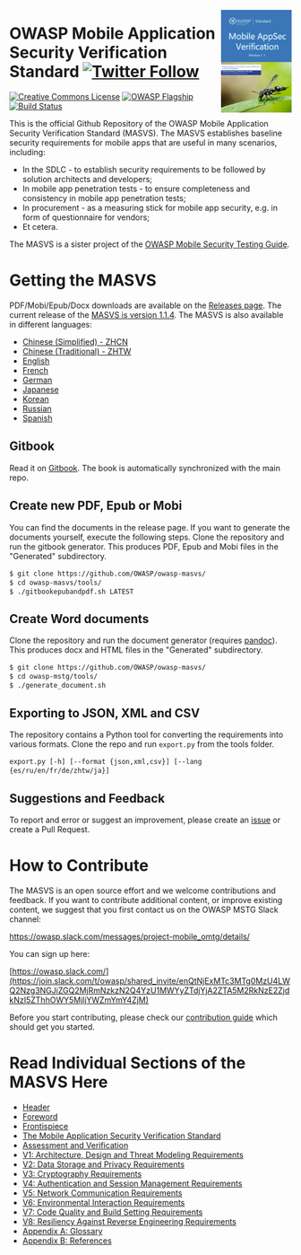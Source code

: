 <a href="https://github.com/OWASP/owasp-masvs/releases/download/1.1/OWASP_Mobile_AppSec_Verification_Standard_v1.1.pdf"><img width="25%" align="right" style="float: right;" src="Document/images/masvs-mini-cover.png"></a>

# OWASP Mobile Application Security Verification Standard [![Twitter Follow](https://img.shields.io/twitter/follow/OWASP_MSTG.svg?style=social&label=Follow)](https://twitter.com/OWASP_MSTG)

[![Creative Commons License](https://licensebuttons.net/l/by-sa/4.0/88x31.png)](https://creativecommons.org/licenses/by-sa/4.0/ "CC BY-SA 4.0")
[![OWASP Flagship](https://img.shields.io/badge/owasp-flagship%20project-48A646.svg)](https://www.owasp.org/index.php/Category:OWASP_Project#tab=Project_Inventory)
[![Build Status](https://travis-ci.com/OWASP/owasp-masvs.svg?branch=master)](https://travis-ci.com/OWASP/owasp-masvs)

This is the official Github Repository of the OWASP Mobile Application Security Verification Standard (MASVS). The MASVS establishes baseline security requirements for mobile apps that are useful in many scenarios, including:

- In the SDLC - to establish security requirements to be followed by solution architects and developers;
- In mobile app penetration tests - to ensure completeness and consistency in mobile app penetration tests;
- In procurement - as a measuring stick for mobile app security, e.g. in form of questionnaire for vendors;
- Et cetera.

The MASVS is a sister project of the [OWASP Mobile Security Testing Guide](https://github.com/OWASP/owasp-mstg "OWASP Mobile Security Testing Guide").

# Getting the MASVS

PDF/Mobi/Epub/Docx downloads are available on the [Releases page](https://github.com/OWASP/owasp-masvs/releases "Releases"). The current release of the [MASVS is version 1.1.4](https://github.com/OWASP/owasp-masvs/releases/tag/1.1.4 "MASVS version 1.1.4"). The MASVS is also available in different languages:

- [Chinese (Simplified) - ZHCN](https://github.com/OWASP/owasp-masvs/tree/master/Document-zhcn "Simplified Chinese (ZHCN)")
- [Chinese (Traditional) - ZHTW](https://github.com/OWASP/owasp-masvs/tree/master/Document-zhtw "Traditional Chinese (ZHTW)")
- [English](https://github.com/OWASP/owasp-masvs/tree/master/Document "English")
- [French](https://github.com/OWASP/owasp-masvs/tree/master/Document-fr "French")
- [German](https://github.com/OWASP/owasp-masvs/tree/master/Document-de "German")
- [Japanese](https://github.com/OWASP/owasp-masvs/tree/master/Document-ja "Japanese")
- [Korean](https://github.com/OWASP/owasp-masvs/tree/master/Document-ko "Korean")
- [Russian](https://github.com/OWASP/owasp-masvs/tree/master/Document-ru "Russian")
- [Spanish](https://github.com/OWASP/owasp-masvs/tree/master/Document-es "Spanish")  

## Gitbook

Read it on [Gitbook](https://mobile-security.gitbook.io/masvs/ "GitBook Mobile AppSec Verification Standard"). The book is automatically synchronized with the main repo.

## Create new PDF, Epub or Mobi

You can find the documents in the release page. If you want to generate the documents yourself, execute the following steps. Clone the repository and run the gitbook generator. This produces PDF, Epub and Mobi files in the "Generated" subdirectory.

```shell
$ git clone https://github.com/OWASP/owasp-masvs/
$ cd owasp-masvs/tools/
$ ./gitbookepubandpdf.sh LATEST
```

## Create Word documents

Clone the repository and run the document generator (requires [pandoc](http://pandoc.org/ "Pandoc")). This produces docx and HTML files in the "Generated" subdirectory.

```shell
$ git clone https://github.com/OWASP/owasp-masvs/
$ cd owasp-mstg/tools/
$ ./generate_document.sh
```

## Exporting to JSON, XML and CSV

The repository contains a Python tool for converting the requirements into various formats. Clone the repo and run `export.py` from the tools folder.

```shell
export.py [-h] [--format {json,xml,csv}] [--lang {es/ru/en/fr/de/zhtw/ja}]
```

## Suggestions and Feedback

To report and error or suggest an improvement, please create an [issue](https://github.com/OWASP/owasp-masvs/issues "Github issues") or create a Pull Request.

# How to Contribute

The MASVS is an open source effort and we welcome contributions and feedback. If you want to contribute additional content, or improve existing content, we suggest that you first contact us on the OWASP MSTG Slack channel:

<https://owasp.slack.com/messages/project-mobile_omtg/details/>

You can sign up here:

[https://owasp.slack.com/](https://join.slack.com/t/owasp/shared_invite/enQtNjExMTc3MTg0MzU4LWQ2Nzg3NGJiZGQ2MjRmNzkzN2Q4YzU1MWYyZTdjYjA2ZTA5M2RkNzE2ZjdkNzI5ZThhOWY5MjljYWZmYmY4ZjM)

Before you start contributing, please check our [contribution guide](https://github.com/OWASP/owasp-masvs/blob/master/CONTRIBUTING.md "Contribution Guide") which should get you started.

# Read Individual Sections of the MASVS Here

- [Header](Document/0x00-Header.md)
- [Foreword](Document/Foreword.md)
- [Frontispiece](Document/0x02-Frontispiece.md)
- [The Mobile Application Security Verification Standard](Document/0x03-Using_the_MASVS.md)
- [Assessment and Verification](Document/0x04-Assessment_and_Certification.md)
- [V1: Architecture, Design and Threat Modeling Requirements](Document/0x06-V1-Architecture_design_and_threat_modelling_requireme.md)
- [V2: Data Storage and Privacy Requirements](Document/0x07-V2-Data_Storage_and_Privacy_requirements.md)
- [V3: Cryptography Requirements](Document/0x08-V3-Cryptography_Verification_Requirements.md)
- [V4: Authentication and Session Management Requirements](Document/0x09-V4-Authentication_and_Session_Management_Requirements.md)
- [V5: Network Communication Requirements](Document/0x10-V5-Network_communication_requirements.md)
- [V6: Environmental Interaction Requirements](Document/0x11-V6-Interaction_with_the_environment.md)
- [V7: Code Quality and Build Setting Requirements](Document/0x12-V7-Code_quality_and_build_setting_requirements.md)
- [V8: Resiliency Against Reverse Engineering Requirements](Document/0x15-V8-Resiliency_Against_Reverse_Engineering_Requirements.md)
- [Appendix A: Glossary](Document/0x90-Appendix-A_Glossary.md)
- [Appendix B: References](Document/0x91-Appendix-B_References.md)
